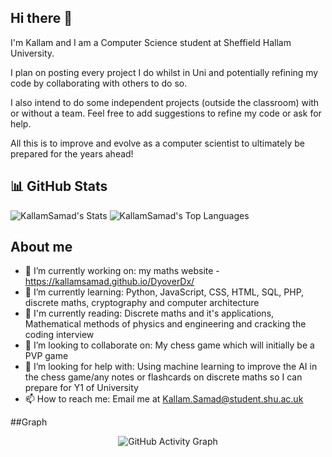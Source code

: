 ## Hi there 👋
I'm Kallam and I am a Computer Science student at Sheffield Hallam University. 

I plan on posting every project I do whilst in Uni and potentially refining my code by collaborating with others to do so. 

I also intend to do some independent projects (outside the classroom) with or without a team. Feel free to add suggestions to refine my code
or ask for help.

All this is to improve and evolve as a computer scientist to ultimately be prepared for the years ahead!

## 📊 GitHub Stats

![KallamSamad's Stats](https://github-readme-stats.vercel.app/api?username=KallamSamad&theme=highcontrast&show_icons=true&hide_border=false&count_private=true)
![KallamSamad's Top Languages](https://github-readme-stats.vercel.app/api/top-langs/?username=KallamSamad&theme=highcontrast&show_icons=true&hide_border=false&layout=compact)

## About me

- 🔭 I’m currently working on: my maths website - https://kallamsamad.github.io/DyoverDx/
- 🌱 I’m currently learning: Python, JavaScript, CSS, HTML, SQL, PHP, discrete maths, cryptography and computer architecture
- 📖 I'm currently reading: Discrete maths and it's applications, Mathematical methods of physics and engineering and cracking the coding interview
- 👯 I’m looking to collaborate on: My chess game which will initially be a PVP game
- 🤔 I’m looking for help with: Using machine learning to improve the AI in the chess game/any notes or flashcards on discrete maths so I can prepare for Y1 of University
- 📫 How to reach me: Email me at Kallam.Samad@student.shu.ac.uk

##Graph
<p align="center">
  <img src="https://github-readme-activity-graph.vercel.app/graph?username=KallamSamad&theme=github-compact" alt="GitHub Activity Graph" />
</p>
